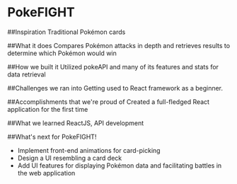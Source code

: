 # PokeFIGHT
##Inspiration
Traditional Pokémon cards

##What it does
Compares Pokémon attacks in depth and retrieves results to determine which Pokémon would win

##How we built it
Utilized pokeAPI and many of its features and stats for data retrieval

##Challenges we ran into
Getting used to React framework as a beginner.

##Accomplishments that we're proud of
Created a full-fledged React application for the first time

##What we learned
ReactJS, API development

##What's next for PokeFIGHT!
- Implement front-end animations for card-picking
- Design a UI resembling a card deck
- Add UI features for displaying Pokémon data and facilitating battles in the web application
